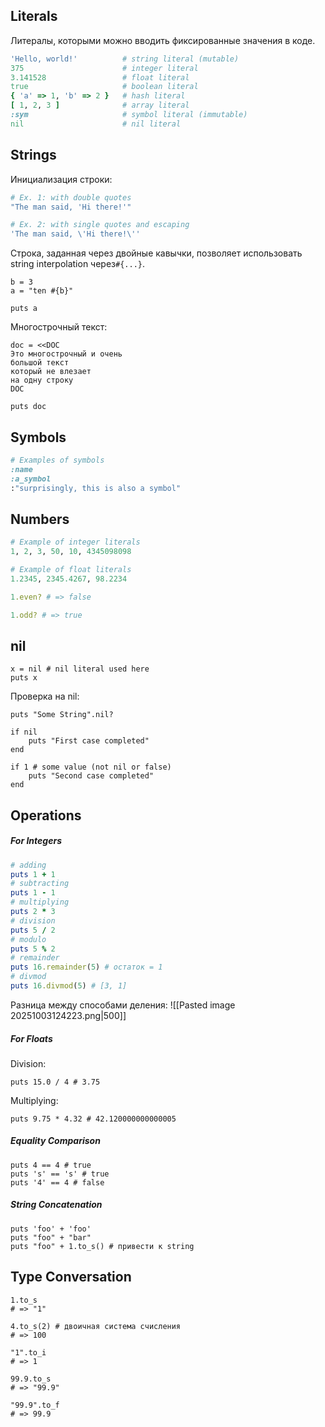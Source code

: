 
## Literals

Литералы, которыми можно вводить фиксированные значения в коде.

```ruby
'Hello, world!'          # string literal (mutable)
375                      # integer literal
3.141528                 # float literal
true                     # boolean literal
{ 'a' => 1, 'b' => 2 }   # hash literal
[ 1, 2, 3 ]              # array literal
:sym                     # symbol literal (immutable)
nil                      # nil literal
```

## Strings

Инициализация строки:
```ruby
# Ex. 1: with double quotes
"The man said, 'Hi there!'"

# Ex. 2: with single quotes and escaping
'The man said, \'Hi there!\''
```

Строка, заданная через двойные кавычки, позволяет использовать string interpolation через`#{...}`.

```run-ruby
b = 3
a = "ten #{b}"

puts a
```

Многострочный текст:
```run-ruby
doc = <<DOC
Это многострочный и очень
большой текст
который не влезает
на одну строку
DOC

puts doc
```

## Symbols

```ruby
# Examples of symbols
:name
:a_symbol
:"surprisingly, this is also a symbol"
```

## Numbers

```ruby
# Example of integer literals
1, 2, 3, 50, 10, 4345098098

# Example of float literals
1.2345, 2345.4267, 98.2234

1.even? # => false

1.odd? # => true
```

## nil

```run-ruby
x = nil # nil literal used here
puts x
```

Проверка на nil:
```run-ruby
puts "Some String".nil?

if nil
	puts "First case completed"
end

if 1 # some value (not nil or false)
	puts "Second case completed"
end
```

## Operations

##### For Integers

```ruby
# adding
puts 1 + 1
# subtracting
puts 1 - 1
# multiplying
puts 2 * 3
# division
puts 5 / 2
# modulo
puts 5 % 2
# remainder
puts 16.remainder(5) # остаток = 1
# divmod
puts 16.divmod(5) # [3, 1]
```

Разница между способами деления:
![[Pasted image 20251003124223.png|500]]

##### For Floats

Division:
```run-ruby
puts 15.0 / 4 # 3.75
```

Multiplying:
```run-ruby
puts 9.75 * 4.32 # 42.120000000000005
```

##### Equality Comparison

```run-ruby
puts 4 == 4 # true
puts 's' == 's' # true
puts '4' == 4 # false
```

##### String Concatenation

```run-ruby
puts 'foo' + 'foo'
puts "foo" + "bar"
puts "foo" + 1.to_s() # привести к string
```


## Type Conversation

```run-ruby
1.to_s
# => "1"

4.to_s(2) # двоичная система счисления
# => 100

"1".to_i
# => 1

99.9.to_s
# => "99.9"

"99.9".to_f
# => 99.9
```
